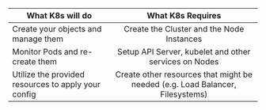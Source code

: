 | What K8s will do | What K8s Requires |
| ------------- |:-------------:|
| Create your objects and manage them | Create the Cluster and the Node Instances |
| Monitor Pods and re-create them      | Setup API Server, kubelet and other services on Nodes      |
| Utilize the provided resources to apply your config | Create other resources that might be needed (e.g. Load Balancer, Filesystems)      |

